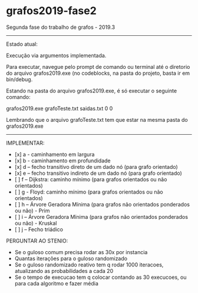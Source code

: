 # grafos2019-fase2
Segunda fase do trabalho de grafos - 2019.3

----------------------------------------------------------------------------------------------------------------------------------------
Estado atual:

Execução via argumentos implementada.

Para executar, navegue pelo prompt de comando ou terminal até o diretorio do arquivo grafos2019.exe (no codeblocks, na pasta do projeto, basta ir em bin/debug.

Estando na pasta do arquivo grafos2019.exe, é só executar o seguinte comando:

grafos2019.exe grafoTeste.txt saidas.txt 0 0

Lembrando que o arquivo grafoTeste.txt tem que estar na mesma pasta do grafos2019.exe

----------------------------------------------------------------------------------------------------------------------------------------

IMPLEMENTAR: 

- \[x] a - caminhamento em largura
- \[x] b - caminhamento em profundidade
- \[x] d – fecho transitivo direto de um dado nó (para grafo orientado)
- \[x] e – fecho transitivo indireto de um dado nó (para grafo orientado)
- \[ ] f – Dijkstra: caminho mínimo (para grafos orientados ou não orientados)
- \[ ] g - Floyd: caminho mínimo (para grafos orientados ou não orientados)
- \[ ] h – Árvore Geradora Mínima (para grafos não orientados ponderados ou não) - Prim
- \[ ] i – Árvore Geradora Mínima (para grafos não orientados ponderados ou não) - Kruskal
- \[ ] j – Fecho triádico

PERGUNTAR AO STENIO:

- Se o guloso comum precisa rodar as 30x por instancia
- Quantas iterações para o guloso randomizado
- Se o guloso randomizado reativo tem q rodar 1000 iteracoes, atualizando as probabilidades a cada 20
- Se o tempo de execucao tem q colocar contando as 30 execucoes, ou para cada algoritmo e fazer média
